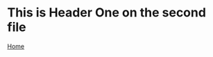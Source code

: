 # This is Header One on the second file

[Home](https://github.com/keyork54/https-github.com-SoC-Infotech-test)
